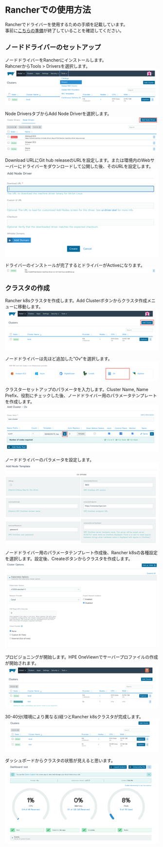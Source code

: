 # Rancherでの使用方法
Rancherでドライバーを使用するための手順を記載しています。  
事前に[こちらの準備](../setup.md)が終了していることを確認してください。

## ノードドライバーのセットアップ
ノードドライバーをRancherにインストールします。  
RahcnerからTools > Driversを選択します。
![](add_node_driver01.png "")

Node DriversタブからAdd Node Driverを選択します。
![](add_node_driver02.png "")

Download URLにGit hub releaseのURLを設定します。または環境内のWebサーバーにドライバーをダウンロードして公開した後、そのURLを設定します。
![](add_node_driver03.png "")

ドライバーのインストールが完了するとドライバーがActiveになります。
![](add_node_driver04.png "")

## クラスタの作成
Rancher k8sクラスタを作成します。Add Clusterボタンからクラスタ作成メニューに移動します。
![](add_cluster.png "")

ノードドライバーは先ほど追加した"Ov"を選択します。
![](node_driver_menu.png "")

クラスターセットアップのパラメータを入力します。Cluster Name, Name Prefix、役割にチェックした後、ノードドライバー用のパラメータテンプレートを作成します。
![](cluster_setup01.png "")

ノードドライバーのパラメータを設定します。
![](node_driver_params.png "")

ノードドライバー用のパラメータテンプレート作成後、Rancher k8sの各種設定を選択します。設定後、Createボタンからクラスタを作成します。
![](cluster_setup02.png "")

プロビジョニングが開始します。HPE OneViewnでサーバープロファイルの作成が開始されます。
![](provisioning.png "")

30-40分(環境により異なる)経つとRancher k8sクラスタが完成します。
![](clusters.png "")

ダッシュボードからクラスタの状態が見えると思います。
![](dashboard.png "")
